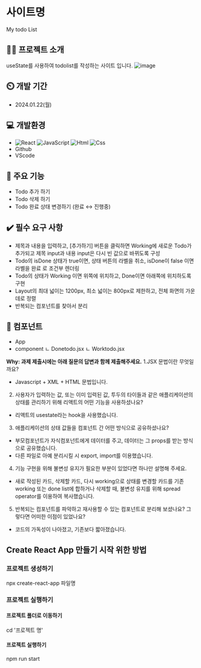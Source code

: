# 사이트명
My todo List


## 👩‍💻 프로젝트 소개
useState를 사용하여 todolist를 작성하는 사이트 입니다.
![image](https://github.com/2njeong/sparta/assets/154481757/8f80c020-ae93-4566-860b-42e61bc2632b)



## ⏲️ 개발 기간
- 2024.01.22(월)


## 💻 개발환경
- <img alt="React" src ="https://img.shields.io/badge/React-444444.svg?&style=for-the-badge&logo=React&logoColor=react"/> <img alt="JavaScript" src ="https://img.shields.io/badge/JavaScriipt-F7DF1E.svg?&style=for-the-badge&logo=JavaScript&logoColor=black"/> <img alt="Html" src ="https://img.shields.io/badge/HTML-E34F26.svg?&style=for-the-badge&logo=HTML5&logoColor=white"/> <img alt="Css" src ="https://img.shields.io/badge/CSS-1572B6.svg?&style=for-the-badge&logo=CSS3&logoColor=white"/>
- Github
- VScode


## 📌 주요 기능
- Todo 추가 하기
- Todo 삭제 하기
- Todo 완료 상태 변경하기 (완료 ↔ 진행중)


## ✔️ 필수 요구 사항
- 제목과 내용을 입력하고, [추가하기] 버튼을 클릭하면 Working에 새로운 Todo가 추가되고 제목 input과 내용 input은 다시 빈 값으로 바뀌도록 구성
- Todo의 isDone 상태가 true이면, 상태 버튼의 라벨을 취소, isDone이 false 이면 라벨을 완료 로 조건부 렌더링
- Todo의 상태가 Working 이면 위쪽에 위치하고, Done이면 아래쪽에 위치하도록 구현
- Layout의 최대 넓이는 1200px, 최소 넓이는 800px로 제한하고, 전체 화면의 가운데로 정렬
- 반복되는 컴포넌트를 찾아서 분리


## 🧩 컴포넌트
- App
- component
  ㄴ Donetodo.jsx
  ㄴ Worktodo.jsx
  

**Why: 과제 제출시에는 아래 질문의 답변과 함께 제출해주세요.**
1.JSX 문법이란 무엇일까요?
  - Javascript + XML + HTML 문법입니다.
2. 사용자가 입력하는 값, 또는 이미 입력된 값, 투두의 타이들과 같은 애플리케이션의 상태를 관리하기 위해 리액트의 어떤 기능을 사용하셨나요?
  - 리액트의 usestate라는 hook을 사용했습니다.
3. 애플리케이션의 상태 값들을 컴포넌트 간 어떤 방식으로 공유하셨나요?
  - 부모컴포넌트가 자식컴포넌트에게 데이터를 주고, 데이터는 그 props를 받는 방식으로 공유했습니다.
  - 다른 파일로 아예 분리시킬 시 export, import를 이용했습니다.
4. 기능 구현을 위해 불변성 유지가 필요한 부분이 있었다면 하나만 설명해 주세요.
  - 새로 작성된 카드, 삭제할 카드, 다시 working으로 상태를 변경할 카드를 기존 working 또는 done list에 합하거나 삭제할 때, 불변성 유지를 위해 spread operator를 이용하여 복사했습니다.
5. 반복되는 컴포넌트를 파악하고 재사용할 수 있는 컴포넌트로 분리해 보셨나요? 그렇다면 어떠한 이점이 있었나요?
  - 코드의 가독성이 나아졌고, 기존보다 짧아졌습니다.


## Create React App 만들기 시작 위한 방법
### 프로젝트 생성하기
npx create-react-app 파일명

### 프로젝트 실행하기
#### 프로젝트 폴더로 이동하기
cd '프로젝트 명'

#### 프로젝트 실행하기
npm run start
